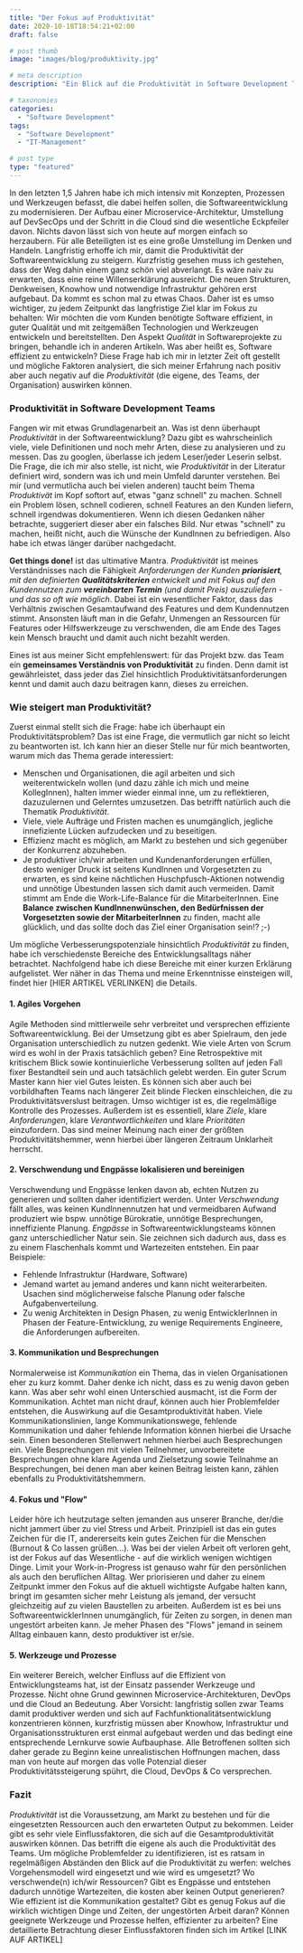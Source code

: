 ```yaml
---
title: "Der Fokus auf Produktivität"
date: 2020-10-18T18:54:21+02:00
draft: false

# post thumb
image: "images/blog/produktivity.jpg"

# meta description
description: "Ein Blick auf die Produktivität in Software Development Teams (1/2)"

# taxonomies
categories: 
  - "Software Development"
tags:
  - "Software Development"
  - "IT-Management"

# post type
type: "featured"
---
```


In den letzten 1,5 Jahren habe ich mich intensiv mit Konzepten, Prozessen und Werkzeugen befasst, die dabei helfen sollen, die Softwareentwicklung zu modernisieren. Der Aufbau einer Microservice-Architektur, Umstellung auf DevSecOps und der Schritt in die Cloud sind die wesentliche Eckpfeiler davon. Nichts davon lässt sich von heute auf morgen einfach so herzaubern. Für alle Beteiligten ist es eine große Umstellung im Denken und Handeln. Langfristig erhoffe ich mir, damit die Produktivität der Softwareentwicklung zu steigern. Kurzfristig gesehen muss ich gestehen, dass der Weg dahin einem ganz schön viel abverlangt. 
Es wäre naiv zu erwarten, dass eine reine Willenserklärung ausreicht. Die neuen Strukturen, Denkweisen, Knowhow und notwendige Infrastruktur gehören erst aufgebaut. Da kommt es schon mal zu etwas Chaos. Daher ist es umso wichtiger, zu jedem Zeitpunkt das langfristige Ziel klar im Fokus zu behalten: Wir möchten die vom Kunden benötigte Software effizient, in guter Qualität und mit zeitgemäßen Technologien und Werkzeugen entwickeln und bereitstellten.
Den Aspekt *Qualität* in Softwareprojekte zu bringen, behandle ich in anderen Artikeln.
Was aber heißt es, Software effizient zu entwickeln? 
Diese Frage hab ich mir in letzter Zeit oft gestellt und mögliche Faktoren analysiert, die sich meiner Erfahrung nach positiv aber auch negativ auf die *Produktivität* (die eigene, des Teams, der Organisation) auswirken können.

### Produktivität in Software Development Teams

Fangen wir mit etwas Grundlagenarbeit an. Was ist denn überhaupt *Produktivität* in der Softwareentwicklung?
Dazu gibt es wahrscheinlich viele, viele Definitionen und noch mehr Arten, diese zu analysieren und zu messen. Das zu googlen, überlasse ich jedem Leser/jeder Leserin selbst. 
Die Frage, die ich mir also stelle, ist nicht, wie *Produktivität* in der Literatur definiert wird, sondern was ich und mein Umfeld darunter verstehen.
Bei mir (und vermutlicha auch bei vielen anderen) taucht beim Thema *Produktivät* im Kopf softort auf, etwas "ganz schnell" zu machen. Schnell ein Problem lösen, schnell codieren, schnell Features an den Kunden liefern, schnell irgendwas dokumentieren.
Wenn ich diesen Gedanken näher betrachte, suggeriert dieser aber ein falsches Bild. Nur etwas "schnell" zu machen, heißt nicht, auch die Wünsche der KundInnen zu befriedigen. Also habe ich etwas länger darüber nachgedacht.

**Get things done!** ist das ultimative Mantra.
*Produktivität* ist meines Verständnisses nach die Fähigkeit *Anforderungen der Kunden **priorisiert**, mit den definierten **Qualitätskriterien** entwickelt und mit Fokus auf den Kundennutzen zum **vereinbarten Termin** (und damit Preis) auszuliefern - und das so oft wie möglich*. Dabei ist ein wesentlicher Faktor, dass das Verhältnis zwischen Gesamtaufwand des Features und dem Kundennutzen stimmt. Ansonsten läuft man in die Gefahr, Unmengen an Ressourcen für Features oder Hilfswerkzeuge zu verschwenden, die am Ende des Tages kein Mensch braucht und damit auch nicht bezahlt werden. 

Eines ist aus meiner Sicht empfehlenswert: für das Projekt bzw. das Team ein **gemeinsames Verständnis von Produktivität** zu finden. Denn damit ist gewährleistet, dass jeder das Ziel hinsichtlich Produktivitätsanforderungen kennt und damit auch dazu beitragen kann, dieses zu erreichen.

### Wie steigert man Produktivität?

Zuerst einmal stellt sich die Frage: habe ich überhaupt ein Produktivitätsproblem? 
Das ist eine Frage, die vermutlich gar nicht so leicht zu beantworten ist.
Ich kann hier an dieser Stelle nur für mich beantworten, warum mich das Thema gerade interessiert:
- Menschen und Organisationen, die agil arbeiten und sich weiterentwickeln wollen (und dazu zähle ich mich und meine KollegInnen), halten immer wieder einmal inne, um zu reflektieren, dazuzulernen und Gelerntes umzusetzen. Das betrifft natürlich auch die Thematik *Produktivität*.
- Viele, viele Aufträge und Fristen machen es unumgänglich, jegliche innefiziente Lücken aufzudecken und zu beseitigen.
- Effizienz macht es möglich, am Markt zu bestehen und sich gegenüber der Konkurrenz abzuheben.
- Je produktiver ich/wir arbeiten und Kundenanforderungen erfüllen, desto weniger Druck ist seitens KundInnen und Vorgesetzten zu erwarten, es sind keine nächtlichen Huschpfusch-Aktionen notwendig und unnötige Übestunden lassen sich damit auch vermeiden. Damit stimmt am Ende die Work-Life-Balance für die MitarbeiterInnen. Eine **Balance zwischen KundInnenwünschen, den Bedürfnissen der Vorgesetzten sowie der MitarbeiterInnen** zu finden, macht alle glücklich, und das sollte doch das Ziel einer Organisation sein!? ;-)

Um mögliche Verbesserungspotenziale hinsichtlich *Produktivität* zu finden, habe ich verschiedenste Bereiche des Entwicklungsalltags näher betrachtet. Nachfolgend habe ich diese Bereiche mit einer kurzen Erklärung aufgelistet. Wer näher in das Thema und meine Erkenntnisse einsteigen will, findet hier [HIER ARTIKEL VERLINKEN] die Details.

#### 1. Agiles Vorgehen
Agile Methoden sind mittlerweile sehr verbreitet und versprechen effiziente Softwareentwicklung. Bei der Umsetzung gibt es aber Spielraum, den jede Organisation unterschiedlich zu nutzen gedenkt. Wie viele Arten von Scrum wird es wohl in der Praxis tatsächlich geben? Eine Retrospektive mit kritischem Blick sowie kontinuierliche Verbesserung sollten auf jeden Fall fixer Bestandteil sein und auch tatsächlich gelebt werden. Ein guter Scrum Master kann hier viel Gutes leisten. Es können sich aber auch bei vorbildhaften Teams nach längerer Zeit blinde Flecken einschleichen, die zu Produktivitätsverslust beitragen. Umso wichtiger ist es, die regelmäßige Kontrolle des Prozesses.
Außerdem ist es essentiell, klare *Ziele*, klare *Anforderungen*, klare *Verantwortlichkeiten* und klare *Prioritäten* einzufordern. Das sind meiner Meinung nach einer der größten Produktivitätshemmer, wenn hierbei über längeren Zeitraum Unklarheit herrscht.

#### 2. Verschwendung und Engpässe lokalisieren und bereinigen
Verschwendung und Engpässe lenken davon ab, echten Nutzen zu generieren und sollten daher identifiziert werden.
Unter *Verschwendung* fällt alles, was keinen KundInnennutzen hat und vermeidbaren Aufwand produziert wie bspw. unnötige Bürokratie, unnötige Besprechungen, inneffiziente Planung.
*Engpässe* in Softwareentwicklungsteams können ganz unterschiedlicher Natur sein. Sie zeichnen sich dadurch aus, dass es zu einem Flaschenhals kommt und Wartezeiten entstehen. Ein paar Beispiele:
- Fehlende Infrastruktur (Hardware, Software)
- Jemand wartet au jemand anderes und kann nicht weiterarbeiten. Usachen sind möglicherweise falsche Planung oder falsche Aufgabenverteilung.
- Zu wenig Architekten in Design Phasen, zu wenig EntwicklerInnen in Phasen der Feature-Entwicklung, zu wenige Requirements Engineere, die Anforderungen aufbereiten.

#### 3. Kommunikation und Besprechungen

Normalerweise ist *Kommunikation* ein Thema, das in vielen Organisationen eher zu kurz kommt. Daher denke ich nicht, dass es zu wenig davon geben kann. Was aber sehr wohl einen Unterschied ausmacht, ist die Form der Kommunikation. Achtet man nicht drauf, können auch hier Problemfelder entstehen, die Auswirkung auf die Gesamtproduktivität haben. Viele Kommunikationslinien, lange Kommunikationswege, fehlende Kommunikation und daher fehlende Information können hierbei die Ursache sein. Einen besonderen Stellenwert nehmen hierbei auch Besprechungen ein. Viele Besprechungen mit vielen Teilnehmer, unvorbereitete Besprechungen ohne klare Agenda und Zielsetzung sowie Teilnahme an Besprechungen, bei denen man aber keinen Beitrag leisten kann, zählen ebenfalls zu Produktivitätshemmern.

#### 4. Fokus und "Flow"

Leider höre ich heutzutage selten jemanden aus unserer Branche, der/die nicht jammert über zu viel Stress und Arbeit. Prinzipiell ist das ein gutes Zeichen für die IT, andererseits kein gutes Zeichen für die Menschen (Burnout & Co lassen grüßen...).
Was bei der vielen Arbeit oft verloren geht, ist der Fokus auf das Wesentliche - auf die wirklich wenigen wichtigen Dinge. 
Limit your Work-in-Progress ist genauso wahr für den persönlichen als auch den beruflichen Alltag. Wer priorisieren und daher zu einem Zeitpunkt immer den Fokus auf die aktuell wichtigste Aufgabe halten kann, bringt im gesamten sicher mehr Leistung als jemand, der versucht gleichzeitig auf zu vielen Baustellen zu arbeiten.
Außerdem ist es bei uns SoftwareentwicklerInnen unumgänglich, für Zeiten zu sorgen, in denen man ungestört arbeiten kann. Je meher Phasen des "Flows" jemand in seinem Alltag einbauen kann, desto produktiver ist er/sie.


#### 5. Werkzeuge und Prozesse

Ein weiterer Bereich, welcher Einfluss auf die Effizient von Entwicklungsteams hat, ist der Einsatz passender Werkzeuge und Prozesse.
Nicht ohne Grund gewinnen Microservice-Architekturen, DevOps und die Cloud an Bedeutung.
Aber Vorsicht: langfristig sollen zwar Teams damit produktiver werden und sich auf Fachfunktionalitätsentwicklung konzentrieren können, kurzfristig müssen aber Knowhow, Infrastruktur und Organisationsstrukturen erst einmal aufgebaut werden und das bedingt eine entsprechende Lernkurve sowie Aufbauphase. Alle Betroffenen sollten sich daher gerade zu Beginn keine unrealistischen Hoffnungen machen, dass man von heute auf morgen das volle Potenzial dieser Produktivitätssteigerung spührt, die Cloud, DevOps & Co versprechen.

### Fazit
*Produktivität* ist die Voraussetzung, am Markt zu bestehen und für die eingesetzten Ressourcen auch den erwarteten Output zu bekommen. Leider gibt es sehr viele Einflussfaktoren, die sich auf die Gesamtproduktivität auswirken können. Das betrifft die eigene als auch die Produktivität des Teams. Um mögliche Problemfelder zu identifizieren, ist es ratsam in regelmäßigen Abständen den Blick auf die Produktivität zu werfen: welches Vorgehensmodell wird eingesetzt und wie wird es umgesetzt? Wo verschwende(n) ich/wir Ressourcen? Gibt es Engpässe und entstehen dadurch unnötige Wartezeiten, die kosten aber keinen Output generieren? Wie effizient ist die Kommunikation gestaltet? Gibt es genug Fokus auf die wirklich wichtigen Dinge und Zeiten, der ungestörten Arbeit daran? Können geeignete Werkzeuge und Prozesse helfen, effizienter zu arbeiten? 
Eine detaillierte Betrachtung dieser Einflussfaktoren finden sich im Artikel [LINK AUF ARTIKEL]


